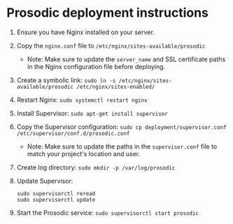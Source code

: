 # Prosodic deployment instructions

1. Ensure you have Nginx installed on your server.

2. Copy the `nginx.conf` file to `/etc/nginx/sites-available/prosodic`
    * Note: Make sure to update the `server_name` and SSL certificate paths in the Nginx configuration file before deploying.

3. Create a symbolic link: `sudo ln -s /etc/nginx/sites-available/prosodic /etc/nginx/sites-enabled/`

4. Restart Nginx: `sudo systemctl restart nginx`

5. Install Supervisor: `sudo apt-get install supervisor`

6. Copy the Supervisor configuration: `sudo cp deployment/supervisor.conf /etc/supervisor/conf.d/prosodic.conf`
    * Note: Make sure to update the paths in the `supervisor.conf` file to match your project's location and user.

7. Create log directory: `sudo mkdir -p /var/log/prosodic`

8. Update Supervisor: 
   ```
   sudo supervisorctl reread
   sudo supervisorctl update
   ```

9. Start the Prosodic service: `sudo supervisorctl start prosodic`
